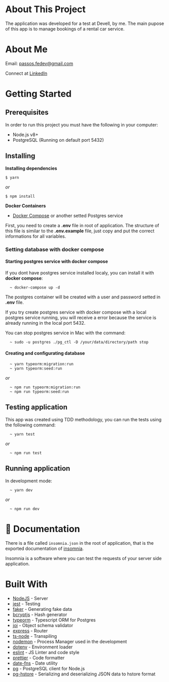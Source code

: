 # About This Project

The application was developed for a test at Devell, by me. The main pupose of this app is to manage bookings
of a rental car service.

# About Me

Email: passos.fedev@gmail.com

Connect at [LinkedIn](https://www.linkedin.com/in/passosfe/)

# Getting Started

## Prerequisites

In order to run this project you must have the following in your computer:

- Node.js v8+
- PostgreSQL (Running on default port 5432)

## Installing

**Installing dependencies**

```
$ yarn
```

_or_

```
$ npm install
```

**Docker Containers**

- [Docker Compose](https://docs.docker.com/compose/) or another setted Postgres service

First, you need to create a **.env** file in root of application. The structure of this file is similar to the **.env.example** file, just copy and put the correct informations for all variables.

### Setting database with docker compose

#### Starting postgres service with docker compose

If you dont have postgres service installed localy, you can install it with **docker compose**:

```
  ~ docker-compose up -d
```

The postgres container will be created with a user and password setted in **.env** file.

If you try create postgres service with docker compose with a local postgres service running, you will receive a error because the service is already running in the local port 5432.

You can stop postgres service in Mac with the command:

```
  ~ sudo -u postgres ./pg_ctl -D /your/data/directory/path stop
```

#### Creating and configurating database

```
  ~ yarn typeorm:migration:run
  ~ yarn typeorm:seed:run
```

_or_

```
  ~ npm run typeorm:migration:run
  ~ npm run typeorm:seed:run
```

## Testing application

This app was created using TDD methodology, you can run the tests using the following command:

```
  ~ yarn test
```

_or_

```
  ~ npm run test
```

## Running application

In development mode:

```
  ~ yarn dev
```

_or_

```
  ~ npm run dev
```

# 📗 Documentation

There is a file called `insomnia.json` in the root of application, that is the exported documentation of [insomnia](https://insomnia.rest/).

Insomnia is a software where you can test the requests of your server side application.

# Built With

- [NodeJS](https://nodejs.org/en/) - Server
- [jest](https://jestjs.io) - Testing
- [faker](https://github.com/marak/Faker.js/) - Generating fake data
- [bcryptjs](https://www.npmjs.com/package/bcryptjs) - Hash generator
- [typeorm](https://typeorm.io/#/) - Typescript ORM for Postgres
- [joi](https://hapi.dev/family/joi/) - Object schema validator
- [express](https://expressjs.com/) - Router
- [ts-node](https://github.com/TypeStrong/ts-node) - Transpiling
- [nodemon](https://nodemon.io/) - Process Manager used in the development
- [dotenv](https://github.com/motdotla/dotenv) - Environment loader
- [eslint](https://eslint.org/) - JS Linter and code style
- [prettier](https://github.com/prettier/prettier) - Code formatter
- [date-fns](https://date-fns.org/) - Date utility
- [pg](https://github.com/brianc/node-postgres) - PostgreSQL client for Node.js
- [pg-hstore](https://github.com/scarney81/pg-hstore) - Serializing and deserializing JSON data to hstore format
